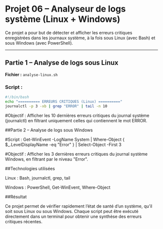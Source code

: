 # Projet 06 – Analyseur de logs système (Linux + Windows)

Ce projet a pour but de détecter et afficher les erreurs critiques enregistrées dans les journaux système, à la fois sous Linux (avec Bash) et sous Windows (avec PowerShell).

---

## Partie 1 – Analyse de logs sous Linux

**Fichier :** `analyse-linux.sh`

### Script :
```bash
#!/bin/bash
echo "========== ERREURS CRITIQUES (Linux) =========="
journalctl -p 3 -xb | grep "ERROR" | tail -n 10
```

#Objectif :
Afficher les 10 dernières erreurs critiques du journal système (journalctl) en filtrant uniquement celles qui contiennent le mot ERROR.

##Partie 2 – Analyse de logs sous Windows

#Script :
Get-WinEvent -LogName System | Where-Object { $_.LevelDisplayName -eq "Error" } | Select-Object -First 3

#Objectif :
Afficher les 3 dernières erreurs critiques du journal système Windows, en filtrant par le niveau "Error".

##Technologies utilisées

Linux : Bash, journalctl, grep, tail

Windows : PowerShell, Get-WinEvent, Where-Object

##Résultat

Ce projet permet de vérifier rapidement l’état de santé d’un système, qu’il soit sous Linux ou sous Windows.
Chaque script peut être exécuté directement dans un terminal pour obtenir une synthèse des erreurs critiques récentes.
